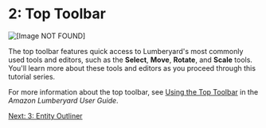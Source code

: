 # 2: Top Toolbar<a name="understanding-editor-toolbar"></a>

![\[Image NOT FOUND\]](http://docs.aws.amazon.com/lumberyard/latest/gettingstartedguide/images/understanding-toolbar.jpg)

The top toolbar features quick access to Lumberyard's most commonly used tools and editors, such as the **Select**, **Move**, **Rotate**, and **Scale** tools\. You'll learn more about these tools and editors as you proceed through this tutorial series\.

For more information about the top toolbar, see [Using the Top Toolbar](https://docs.aws.amazon.com/lumberyard/latest/userguide/lumberyard-editor-toolbars.html) in the *Amazon Lumberyard User Guide*\.

[Next: 3: Entity Outliner](understanding-entity-outliner.md)
